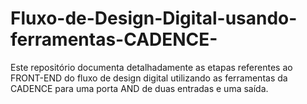 # Fluxo-de-Design-Digital-usando-ferramentas-CADENCE-
Este repositório documenta detalhadamente as etapas referentes ao FRONT-END do fluxo de design digital utilizando as ferramentas da CADENCE para uma porta AND de duas entradas e uma saída.
